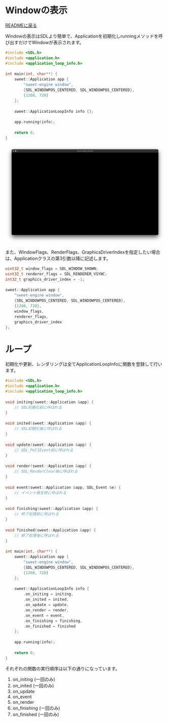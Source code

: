 # Windowの表示

[READMEに戻る](../../README.md "READMEに戻る")

Windowの表示はSDLより簡単で、Applicationを初期化しrunningメソッドを呼び出すだけでWindowが表示されます。
```cpp
#include <SDL.h>
#include <application.h>
#include <application_loop_info.h>

int main(int, char**) {
    sweet::Application app {
        "sweet-engine window",
        {SDL_WINDOWPOS_CENTERED, SDL_WINDOWPOS_CENTERED},
        {1280, 720}
    };

    sweet::ApplicationLoopInfo info {};

    app.running(info);

    return 0;
}
```

![img](../../asset/window.png)

また、WindowFlags、RenderFlags、GraphicsDriverIndexを指定したい場合は、Applicationクラスの第3引数以降に記述します。

```cpp
uint32_t window_flags = SDL_WINDOW_SHOWN;
uint32_t renderer_flags = SDL_RENDERER_VSYNC;
int32_t graphics_driver_index = -1;

sweet::Application app {
    "sweet-engine window",
    {SDL_WINDOWPOS_CENTERED, SDL_WINDOWPOS_CENTERED},
    {1280, 720},
    window_flags,
    renderer_flags,
    graphics_driver_index
};
```
# ループ
初期化や更新、レンダリングは全てApplicationLoopInfoに関数を登録して行います。
```cpp
#include <SDL.h>
#include <application.h>
#include <application_loop_info.h>

void initing(sweet::Application &app) {
    // SDL初期化前に呼ばれる
}

void inited(sweet::Application &app) {
    // SDL初期化後に呼ばれる
}

void update(sweet::Application &app) {
    // SDL_PollEvent前に呼ばれる
}

void render(sweet::Application &app) {
    // SDL_RenderClear後に呼ばれる
}

void event(sweet::Application &app, SDL_Event &e) {
    // イベント発生時に呼ばれる
}

void finishing(sweet::Application &app) {
    // 終了処理前に呼ばれる
}

void finished(sweet::Application &app) {
    // 終了処理後に呼ばれる
}

int main(int, char**) {
    sweet::Application app {
        "sweet-engine window",
        {SDL_WINDOWPOS_CENTERED, SDL_WINDOWPOS_CENTERED},
        {1280, 720}
    };

    sweet::ApplicationLoopInfo info {
        .on_initing = initing,
        .on_inited = inited,
        .on_update = update,
        .on_render = render,
        .on_event = event,
        .on_finishing = finishing,
        .on_finished = finished
    };

    app.running(info);

    return 0;
}
```
それぞれの関数の実行順序は以下の通りになっています。

1. on_initing (一回のみ)
2. on_inited (一回のみ)
3. on_update
4. on_event
5. on_render
6. on_finishing (一回のみ)
7. on_finished (一回のみ)